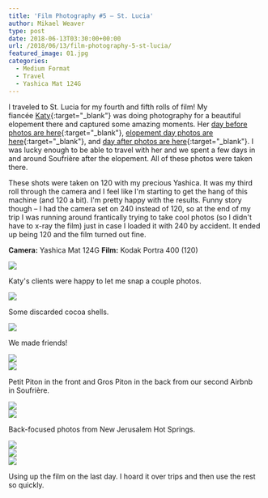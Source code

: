 ```yaml
---
title: 'Film Photography #5 – St. Lucia'
author: Mikael Weaver
type: post
date: 2018-06-13T03:30:00+00:00
url: /2018/06/13/film-photography-5-st-lucia/
featured_image: 01.jpg
categories:
  - Medium Format
  - Travel
  - Yashica Mat 124G
---
```


I traveled to St. Lucia for my fourth and fifth rolls of film! My fiancée [Katy](http://www.katyweaver.com/){:target=\"_blank\"} was doing photography for a beautiful elopement there and captured some amazing moments. Her [day before photos are here](https://katyweaverblog.com/2018/04/21/st-lucia-pre-wedding-photos-calabash-cove/){:target=\"_blank\"}, [elopement day photos are here](https://katyweaverblog.com/2018/04/25/calabash-cove-st-lucia-wedding/){:target=\"_blank\"}, and [day after photos are here](https://katyweaverblog.com/2018/05/16/wedding-photos-soufriere-st-lucia/){:target=\"_blank\"}. I was lucky enough to be able to travel with her and we spent a few days in and around Soufrière after the elopement. All of these photos were taken there.

These shots were taken on 120 with my precious Yashica. It was my third roll through the camera and I feel like I'm starting to get the hang of this machine (and 120 a bit). I'm pretty happy with the results. Funny story though – I had the camera set on 240 instead of 120, so at the end of my trip I was running around frantically trying to take cool photos (so I didn't have to x-ray the film) just in case I loaded it with 240 by accident. It ended up being 120 and the film turned out fine.

**Camera:** Yashica Mat 124G
**Film:** Kodak Portra 400 (120)

![](02.jpg)

Katy's clients were happy to let me snap a couple photos.

![](03.jpg)

Some discarded cocoa shells.

![](04.jpg)

We made friends!

![](05.jpg)
<br />
![](06.jpg)

Petit Piton in the front and Gros Piton in the back from our second Airbnb in Soufrière.

![](07.jpg)
<br />
![](08.jpg)

Back-focused photos from New Jerusalem Hot Springs.

![](09.jpg)
<br />
![](10.jpg)
<br />
![](12.jpg)

Using up the film on the last day. I hoard it over trips and then use the rest so quickly.
